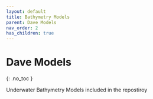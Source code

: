 ```yaml
---
layout: default
title: Bathymetry Models
parent: Dave Models
nav_order: 2
has_children: true
---
```


# Dave Models
{: .no_toc }

Underwater Bathymetry Models included in the repostiroy
